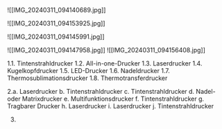 



![[IMG_20240311_094140689.jpg]]

![[IMG_20240311_094153925.jpg]]

![[IMG_20240311_094145991.jpg]]

![[IMG_20240311_094147958.jpg]]
![[IMG_20240311_094156408.jpg]]

1.1. Tintenstrahldrucker
1.2. All-in-one-Drucker 
1.3. Laserdrucker
1.4. Kugelkopfdrucker
1.5. LED-Drucker
1.6. Nadeldrucker
1.7. Thermosublimationsdrucker
1.8. Thermotransferdrucker

2.a. Laserdrucker
b. Tintenstrahldrucker
c. Tintenstrahldrucker
d.  Nadel- oder Matrixdrucker
e. Multifunktionsdrucker
f. Tintenstrahldrucker
g. Tragbarer Drucker
h. Laserdrucker
i. Laserdrucker
j. Tintenstrahldrucker

3.
